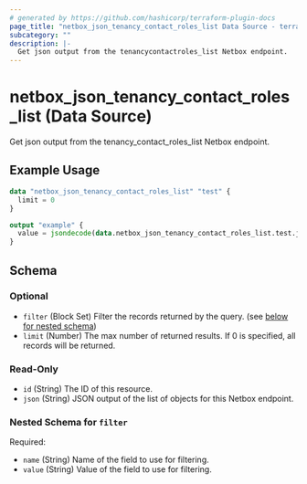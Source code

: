 ```yaml
---
# generated by https://github.com/hashicorp/terraform-plugin-docs
page_title: "netbox_json_tenancy_contact_roles_list Data Source - terraform-provider-netbox"
subcategory: ""
description: |-
  Get json output from the tenancycontactroles_list Netbox endpoint.
---
```


# netbox_json_tenancy_contact_roles_list (Data Source)

Get json output from the tenancy_contact_roles_list Netbox endpoint.

## Example Usage

```terraform
data "netbox_json_tenancy_contact_roles_list" "test" {
  limit = 0
}

output "example" {
  value = jsondecode(data.netbox_json_tenancy_contact_roles_list.test.json)
}
```

<!-- schema generated by tfplugindocs -->
## Schema

### Optional

- `filter` (Block Set) Filter the records returned by the query. (see [below for nested schema](#nestedblock--filter))
- `limit` (Number) The max number of returned results. If 0 is specified, all records will be returned.

### Read-Only

- `id` (String) The ID of this resource.
- `json` (String) JSON output of the list of objects for this Netbox endpoint.

<a id="nestedblock--filter"></a>
### Nested Schema for `filter`

Required:

- `name` (String) Name of the field to use for filtering.
- `value` (String) Value of the field to use for filtering.


